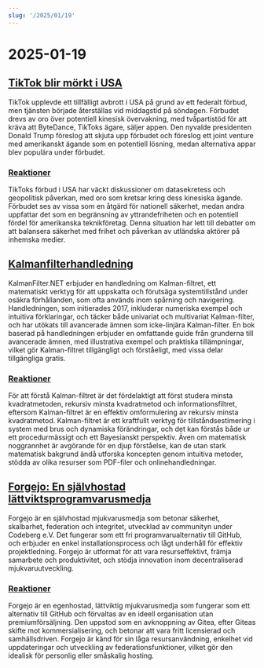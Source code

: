 ```yaml
---
slug: '/2025/01/19'
---
```


# 2025-01-19

## [TikTok blir mörkt i USA](https://techcrunch.com/2025/01/18/tiktok-goes-dark-in-the-u-s/)

TikTok upplevde ett tillfälligt avbrott i USA på grund av ett federalt förbud, men tjänsten började återställas vid middagstid på söndagen. Förbudet drevs av oro över potentiell kinesisk övervakning, med tvåpartistöd för att kräva att ByteDance, TikToks ägare, säljer appen. Den nyvalde presidenten Donald Trump föreslog att skjuta upp förbudet och föreslog ett joint venture med amerikanskt ägande som en potentiell lösning, medan alternativa appar blev populära under förbudet.

### [Reaktioner](https://news.ycombinator.com/item?id=42753396)

TikToks förbud i USA har väckt diskussioner om datasekretess och geopolitisk påverkan, med oro som kretsar kring dess kinesiska ägande. Förbudet ses av vissa som en åtgärd för nationell säkerhet, medan andra uppfattar det som en begränsning av yttrandefriheten och en potentiell fördel för amerikanska teknikföretag. Denna situation har lett till debatter om att balansera säkerhet med frihet och påverkan av utländska aktörer på inhemska medier.

## [Kalmanfilterhandledning](https://www.kalmanfilter.net/default.aspx)

KalmanFilter.NET erbjuder en handledning om Kalman-filtret, ett matematiskt verktyg för att uppskatta och förutsäga systemtillstånd under osäkra förhållanden, som ofta används inom spårning och navigering. Handledningen, som initierades 2017, inkluderar numeriska exempel och intuitiva förklaringar, och täcker både univariat och multivariat Kalman-filter, och har utökats till avancerade ämnen som icke-linjära Kalman-filter. En bok baserad på handledningen erbjuder en omfattande guide från grunderna till avancerade ämnen, med illustrativa exempel och praktiska tillämpningar, vilket gör Kalman-filtret tillgängligt och förståeligt, med vissa delar tillgängliga gratis.

### [Reaktioner](https://news.ycombinator.com/item?id=42751690)

För att förstå Kalman-filtret är det fördelaktigt att först studera minsta kvadratmetoden, rekursiv minsta kvadratmetod och informationsfiltret, eftersom Kalman-filtret är en effektiv omformulering av rekursiv minsta kvadratmetod. Kalman-filtret är ett kraftfullt verktyg för tillståndsestimering i system med brus och dynamiska förändringar, och det kan förstås både ur ett procedurmässigt och ett Bayesianskt perspektiv. Även om matematisk noggrannhet är avgörande för en djup förståelse, kan de utan stark matematisk bakgrund ändå utforska koncepten genom intuitiva metoder, stödda av olika resurser som PDF-filer och onlinehandledningar.

## [Forgejo: En självhostad lättviktsprogramvarusmedja](https://forgejo.org/)

Forgejo är en självhostad mjukvarusmedja som betonar säkerhet, skalbarhet, federation och integritet, utvecklad av communityn under Codeberg e.V. Det fungerar som ett fri programvarualternativ till GitHub, och erbjuder en enkel installationsprocess och lågt underhåll för effektiv projektledning. Forgejo är utformat för att vara resurseffektivt, främja samarbete och produktivitet, och stödja innovation inom decentraliserad mjukvaruutveckling.

### [Reaktioner](https://news.ycombinator.com/item?id=42753523)

Forgejo är en egenhostad, lättviktig mjukvarusmedja som fungerar som ett alternativ till GitHub och förvaltas av en ideell organisation utan premiumförsäljning. Den uppstod som en avknoppning av Gitea, efter Giteas skifte mot kommersialisering, och betonar att vara fritt licensierad och samhällsdriven. Forgejo är känd för sin låga resursanvändning, enkelhet vid uppdateringar och utveckling av federationsfunktioner, vilket gör den idealisk för personlig eller småskalig hosting.

<head>
  <meta property="og:title" content="TikTok blir mörkt i USA" />
  <meta property="og:type" content="website" />
  <meta property="og:image" content="https://og.cho.sh/api/og/?title=TikTok%20blir%20m%C3%B6rkt%20i%20USA&subheading=s%C3%B6ndag%2019%20januari%202025%3A%20Sammanfattning%20av%20Hacker%20News" />
</head>
